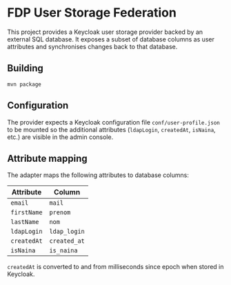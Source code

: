 # FDP User Storage Federation

This project provides a Keycloak user storage provider backed by an external SQL database.
It exposes a subset of database columns as user attributes and synchronises changes back to
that database.

## Building

```
mvn package
```

## Configuration

The provider expects a Keycloak configuration file `conf/user-profile.json` to be mounted so
the additional attributes (`ldapLogin`, `createdAt`, `isNaina`, etc.) are visible in the admin
console.

## Attribute mapping

The adapter maps the following attributes to database columns:

| Attribute  | Column      |
|------------|-------------|
| `email`    | `mail`      |
| `firstName`| `prenom`    |
| `lastName` | `nom`       |
| `ldapLogin`| `ldap_login`|
| `createdAt`| `created_at`|
| `isNaina`  | `is_naina`  |

`createdAt` is converted to and from milliseconds since epoch when stored in Keycloak.
